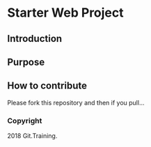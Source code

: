 # Starter Web Project

## Introduction

## Purpose

## How to contribute

Please fork this repository and then if you pull...

### Copyright

2018 Git.Training.